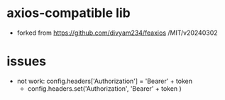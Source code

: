 # axios-compatible lib
- forked from https://github.com/divyam234/feaxios /MIT/v20240302
# issues
- not work: config.headers['Authorization'] = 'Bearer' + token
  - config.headers.set('Authorization', 'Bearer' + token )
